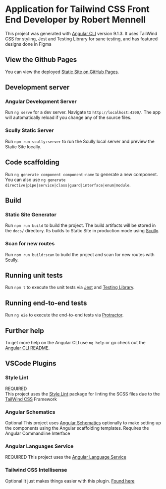 # Application for Tailwind CSS Front End Developer by Robert Mennell

This project was generated with [Angular CLI](https://github.com/angular/angular-cli) version 9.1.3. It uses TailWind CSS for styling, Jest and Testing Library for sane testing, and has featured designs done in Figma

## View the Github Pages

You can view the deployed [Static Site on GitHub Pages](https://skatcat31.github.io/portfolio/).

## Development server

### Angular Development Server

Run `ng serve` for a dev server. Navigate to `http://localhost:4200/`. The app will automatically reload if you change any of the source files.

### Scully Static Server

Run `npm run scully:server` to run the Scully local server and preview the Static Site locally.

## Code scaffolding

Run `ng generate component component-name` to generate a new component. You can also use `ng generate directive|pipe|service|class|guard|interface|enum|module`.

## Build

### Static Site Generator

Run `npm run build` to build the project. The build artifacts will be stored in the `docs/` directory. Its builds to Static Site in production mode using [Scully](https://github.com/scullyio/scully).

### Scan for new routes

Run `npm run build:scan` to build the project and scan for new routes with Scully.

## Running unit tests

Run `npm t` to execute the unit tests via [Jest](https://jestjs.io/) and [Testing Library](https://testing-library.com/).

## Running end-to-end tests

Run `ng e2e` to execute the end-to-end tests via [Protractor](http://www.protractortest.org/).

## Further help

To get more help on the Angular CLI use `ng help` or go check out the [Angular CLI README](https://github.com/angular/angular-cli/blob/master/README.md).

## VSCode Plugins

### Style Lint
REQUIRED  
This project uses the [Style Lint](https://stylelint.io/) package for linting the SCSS files due to the [TailWind CSS](https://tailwindcss.com/) Framework

### Angular Schematics
Optional
This project uses [Angular Schematics](https://marketplace.visualstudio.com/items?itemName=cyrilletuzi.angular-schematics) optionally to make setting up the components using the Angular scaffolding templates. Requires the Angular Commandline Interface

### Angular Languages Service
REQUIRED
This project uses the [Angular Language Service](https://marketplace.visualstudio.com/items?itemName=Angular.ng-template)

### Tailwind CSS Intellisense
Optional
It just makes things easier with this plugin. [Found here](https://marketplace.visualstudio.com/items?itemName=bradlc.vscode-tailwindcss)
